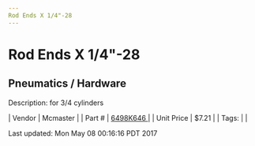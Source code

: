 ```yaml
---
Rod Ends X 1/4"-28
---
```

# Rod Ends X 1/4"-28
## Pneumatics / Hardware
Description: 	for 3/4 cylinders 

| Vendor | Mcmaster | 
| Part # | [6498K646 ](https://www.mcmaster.com/#6498K646 ) | 
| Unit Price | $7.21 | 
| Tags: |  | 

Last updated: Mon May 08 00:16:16 PDT 2017